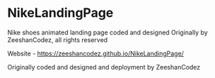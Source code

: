 # NikeLandingPage
Nike shoes animated landing page  coded and designed Originally by ZeeshanCodez, all rights reserved 






Website - https://zeeshancodez.github.io/NikeLandingPage/


Originally coded and designed and deployment by ZeeshanCodez 
